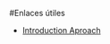 #Enlaces útiles

* [Introduction Aproach][1]


[1]:https://www.scrumalliance.org/community/articles/2016/november/making-the-move-to-agile-with-scrum-(the-basics)?feed=articles